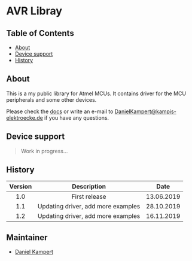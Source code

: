 # AVR Libray

## Table of Contents

- [About](#about)
- [Device support](#device-support)
- [History](#history)

## About

This is a my public library for Atmel MCUs. It contains driver for the MCU peripherals and some other devices.

Please check the [docs](http://kampis-elektroecke.de/doc/libavr/index.html) or write an e-mail to [DanielKampert@kampis-elektroecke.de](DanielKampert@kampis-elektroecke.de) if you have any questions.

## Device support

> Work in progress...

## History

| **Version** | **Description** | **Date** |
|:---------:|:------------------------------:|:----------:|
| 1.0       | First release                | 13.06.2019 |
| 1.1       | Updating driver, add more examples               | 28.10.2019 |
| 1.2       | Updating driver, add more examples               | 16.11.2019 |

## Maintainer

- [Daniel Kampert](DanielKampert@kampis-elektroecke.de)